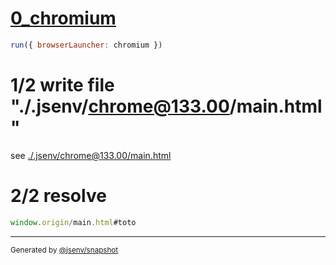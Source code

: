 # [0_chromium](../../hash_local_reference_dev.test.mjs#L16)

```js
run({ browserLauncher: chromium })
```

# 1/2 write file "./.jsenv/chrome@133.00/main.html"

see [./.jsenv/chrome@133.00/main.html](./.jsenv/chrome@133.00/main.html)

# 2/2 resolve

```js
window.origin/main.html#toto
```

---

<sub>
  Generated by <a href="https://github.com/jsenv/core/tree/main/packages/independent/snapshot">@jsenv/snapshot</a>
</sub>
